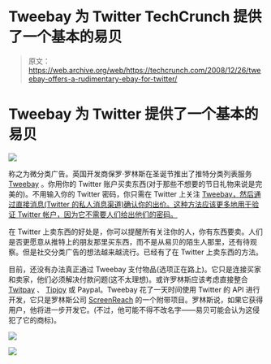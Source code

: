 # Tweebay 为 Twitter TechCrunch 提供了一个基本的易贝

> 原文：<https://web.archive.org/web/https://techcrunch.com/2008/12/26/tweebay-offers-a-rudimentary-ebay-for-twitter/>

# Tweebay 为 Twitter 提供了一个基本的易贝

![](img/2f4ec94fc0bd8f98ca610171210bb00e.png)

称之为微分类广告。英国开发商保罗·罗林斯在圣诞节推出了推特分类列表服务 [Tweebay](https://web.archive.org/web/20221006084034/http://www.tweebay.com/) 。你用你的 Twitter 账户买卖东西(对于那些不想要的节日礼物来说是完美的)。不用输入你的 Twitter 密码，你只需在 Twitter 上关注 [Tweebay，然后通过直接消息(Twitter 的私人消息渠道)确认你的出价。这种方法应该更多地用于验证 Twitter 帐户，因为它不需要人们给出他们的密码。](https://web.archive.org/web/20221006084034/http://twitter.com/twe_ebay)

在 Twitter 上卖东西的好处是，你可以提醒所有关注你的人，你有东西要卖。人们是否更愿意从推特上的朋友那里买东西，而不是从易贝的陌生人那里，还有待观察。但是社交分类广告的想法越来越流行。已经有了在 Twitter 上卖东西的方法。

目前，还没有办法真正通过 Tweebay 支付物品(选项正在路上)。它只是连接买家和卖家，他们必须解决付款问题(这不太理想)。或许罗林斯应该考虑直接整合 [Twitpay](https://web.archive.org/web/20221006084034/http://twitpay.me/) 、 [Tipjoy](https://web.archive.org/web/20221006084034/http://tipjoy.com/) 或 Paypal。Tweebay 花了一天时间使用 Twitter 的 API 进行开发，它只是罗林斯公司 [ScreenReach](https://web.archive.org/web/20221006084034/http://www.screenreach.com/) 的一个附带项目。罗林斯说，如果它获得用户，他将进一步开发它。(不过，他可能不得不改名字——易贝可能会认为这侵犯了它的商标)。

![](img/0d9f89ef16e46f41dadbc354a667422f.png)

![](img/0c4ea2412fbc1ea3f69762de02f5ae5d.png)